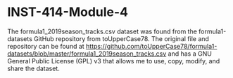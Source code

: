 # INST-414-Module-4
The formula1_2019season_tracks.csv dataset was found from the formula1-datasets GitHub repository from toUpperCase78. The original file and repository can be found at https://github.com/toUpperCase78/formula1-datasets/blob/master/formula1_2019season_tracks.csv and has a GNU General Public License (GPL) v3 that allows me to use, copy, modify, and share the dataset.

